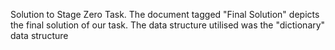 Solution to Stage Zero Task.
The document tagged "Final Solution" depicts the final solution of our task. 
The data structure utilised was the "dictionary" data structure
